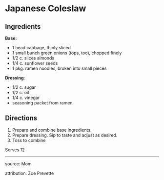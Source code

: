 # Japanese Coleslaw

## Ingredients

**Base:**

- 1 head cabbage, thinly sliced
- 1 small bunch green onions (tops, too), chopped finely
- 1/2 c. slices almonds
- 1/4 c. sunflower seeds
- 1 pkg. ramen noodles, broken into small pieces

**Dressing**:

- 1/2 c. sugar
- 1/2 c. oil
- 1/4 c. vinegar
- seasoning packet from ramen

## Directions

1. Prepare and combine base ingredients.
2. Prepare dressing. Sip to taste and adjust as desired.
3. Toss to combine

Serves 12

---

source: Mom

attribution: Zoe Prevette
